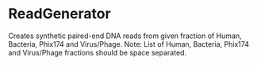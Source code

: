 # ReadGenerator
Creates synthetic paired-end DNA reads from given fraction of Human, Bacteria, Phix174 and Virus/Phage.
Note: List of Human, Bacteria, Phix174 and Virus/Phage fractions should be space separated.
